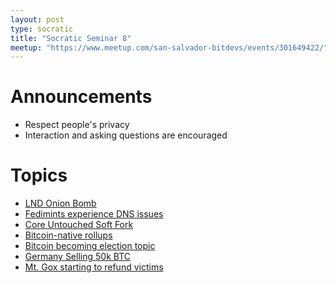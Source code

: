 ```yaml
---
layout: post
type: socratic
title: "Socratic Seminar 8"
meetup: "https://www.meetup.com/san-salvador-bitdevs/events/301649422/"
---
```


# Announcements

- Respect people's privacy
- Interaction and asking questions are encouraged

# Topics

- [LND Onion Bomb](https://morehouse.github.io/lightning/lnd-onion-bomb/)
- [Fedimints experience DNS issues](https://x.com/MutinyWallet/status/1805346636660429021)
- [Core Untouched Soft Fork](https://bip300cusf.com/cusf.pdf)
- [Bitcoin-native rollups](https://brqgoo.medium.com/introducing-brollups-18ec4081f6e7)
- [Bitcoin becoming election topic](https://www.coindesk.com/business/2024/06/12/trump-we-want-all-remaining-bitcoin-to-be-made-in-usa/)
- [Germany Selling 50k BTC](https://finance.yahoo.com/news/german-government-begins-massive-bitcoin-051312544.html?guccounter=1)
- [Mt. Gox starting to refund victims](https://www.coindesk.com/markets/2024/06/24/mt-gox-to-begin-bitcoin-bitcoin-cash-repayments-in-july/)
